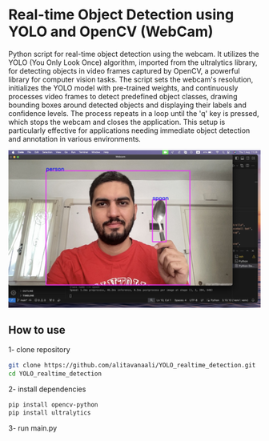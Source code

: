 # Real-time Object Detection using YOLO and OpenCV (WebCam)
Python script for real-time object detection using the webcam. It utilizes the YOLO (You Only Look Once) algorithm, imported from the ultralytics library, for detecting objects in video frames captured by OpenCV, a powerful library for computer vision tasks. The script sets the webcam's resolution, initializes the YOLO model with pre-trained weights, and continuously processes video frames to detect predefined object classes, drawing bounding boxes around detected objects and displaying their labels and confidence levels. The process repeats in a loop until the 'q' key is pressed, which stops the webcam and closes the application. This setup is particularly effective for applications needing immediate object detection and annotation in various environments.


![Alt text for the image](images/spoons.jpg)

## How to use
1- clone repository
```bash
git clone https://github.com/alitavanaali/YOLO_realtime_detection.git
cd YOLO_realtime_detection
```

2- install dependencies
```bash
pip install opencv-python
pip install ultralytics
```

3- run main.py